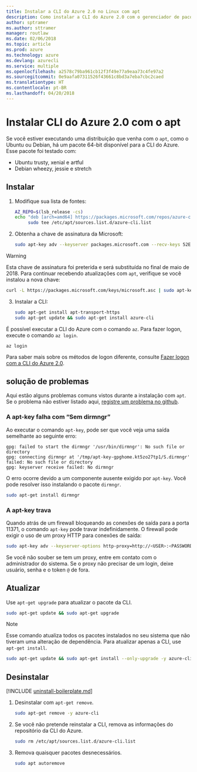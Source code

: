 ```yaml
---
title: Instalar a CLI do Azure 2.0 no Linux com apt
description: Como instalar a CLI do Azure 2.0 com o gerenciador de pacotes apt
author: sptramer
ms.author: sttramer
manager: routlaw
ms.date: 02/06/2018
ms.topic: article
ms.prod: azure
ms.technology: azure
ms.devlang: azurecli
ms.service: multiple
ms.openlocfilehash: a2578c79ba961cb12f3f49e77a9eaa73c4fe97a2
ms.sourcegitcommit: 0e9aafa07311526f43661c8bd3a7eba7cbc2caed
ms.translationtype: HT
ms.contentlocale: pt-BR
ms.lasthandoff: 04/20/2018
---
```

# <a name="install-azure-cli-20-with-apt"></a>Instalar CLI do Azure 2.0 com o apt

Se você estiver executando uma distribuição que venha com o `apt`, como o Ubuntu ou Debian, há um pacote 64-bit disponível para a CLI do Azure. Esse pacote foi testado com:

* Ubuntu trusty, xenial e artful
* Debian wheezy, jessie e stretch

## <a name="install"></a>Instalar

1. Modifique sua lista de fontes:

     ```bash
     AZ_REPO=$(lsb_release -cs)
     echo "deb [arch=amd64] https://packages.microsoft.com/repos/azure-cli/ $AZ_REPO main" | \
          sudo tee /etc/apt/sources.list.d/azure-cli.list
     ```

2. Obtenha a chave de assinatura da Microsoft:

   ```bash
   sudo apt-key adv --keyserver packages.microsoft.com --recv-keys 52E16F86FEE04B979B07E28DB02C46DF417A0893
   ```

  > [!WARNING]
  > Esta chave de assinatura foi preterida e será substituída no final de maio de 2018. Para continuar recebendo atualizações com `apt`, verifique se você instalou a nova chave:
  > 
  > ```bash
  > curl -L https://packages.microsoft.com/keys/microsoft.asc | sudo apt-key add -
  > ``` 

3. Instalar a CLI:

   ```bash
   sudo apt-get install apt-transport-https
   sudo apt-get update && sudo apt-get install azure-cli
   ```

É possível executar a CLI do Azure com o comando `az`. Para fazer logon, execute o comando `az login`.

```azurecli
az login
```

Para saber mais sobre os métodos de logon diferente, consulte [Fazer logon com a CLI do Azure 2.0](authenticate-azure-cli.md).

## <a name="troubleshooting"></a>solução de problemas

Aqui estão alguns problemas comuns vistos durante a instalação com `apt`. Se o problema não estiver listado aqui, [registre um problema no github](https://github.com/Azure/azure-cli/issues).

### <a name="apt-key-fails-with-no-dirmngr"></a>A apt-key falha com “Sem dirmngr”

Ao executar o comando `apt-key`, pode ser que você veja uma saída semelhante ao seguinte erro:

```output
gpg: failed to start the dirmngr '/usr/bin/dirmngr': No such file or directory
gpg: connecting dirmngr at '/tmp/apt-key-gpghome.kt5zo27tp1/S.dirmngr' failed: No such file or directory
gpg: keyserver receive failed: No dirmngr
```

O erro ocorre devido a um componente ausente exigido por `apt-key`. Você pode resolver isso instalando o pacote `dirmngr`.

```bash
sudo apt-get install dirmngr
```

### <a name="apt-key-hangs"></a>A apt-key trava

Quando atrás de um firewall bloqueando as conexões de saída para a porta 11371, o comando `apt-key` pode travar indefinidamente. O firewall pode exigir o uso de um proxy HTTP para conexões de saída:

```bash
sudo apt-key adv --keyserver-options http-proxy=http://<USER>:<PASSWORD>@<PROXY-HOST>:<PROXY-PORT>/ --keyserver packages.microsoft.com --recv-keys 52E16F86FEE04B979B07E28DB02C46DF417A0893
```

Se você não souber se tem um proxy, entre em contato com o administrador do sistema. Se o proxy não precisar de um login, deixe usuário, senha e o token `@` de fora.

## <a name="update"></a>Atualizar

Use `apt-get upgrade` para atualizar o pacote da CLI.

   ```bash
   sudo apt-get update && sudo apt-get upgrade
   ```

> [!NOTE]
> Esse comando atualiza todos os pacotes instalados no seu sistema que não tiveram uma alteração de dependência.
> Para atualizar apenas a CLI, use `apt-get install`.
> ```bash
> sudo apt-get update && sudo apt-get install --only-upgrade -y azure-cli
> ```

## <a name="uninstall"></a>Desinstalar

[!INCLUDE [uninstall-boilerplate.md](includes/uninstall-boilerplate.md)]

1. Desinstalar com `apt-get remove`.

    ```bash
    sudo apt-get remove -y azure-cli
    ```

2. Se você não pretende reinstalar a CLI, remova as informações do repositório da CLI do Azure.

   ```bash
   sudo rm /etc/apt/sources.list.d/azure-cli.list
   ```

3. Remova quaisquer pacotes desnecessários.

   ```bash
   sudo apt autoremove
   ```

